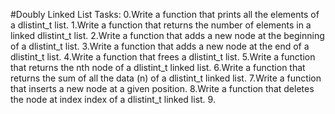 #Doubly Linked List Tasks:
0.Write a function that prints all the elements of a dlistint_t list.
1.Write a function that returns the number of elements in a linked dlistint_t list.
2.Write a function that adds a new node at the beginning of a dlistint_t list.
3.Write a function that adds a new node at the end of a dlistint_t list.
4.Write a function that frees a dlistint_t list.
5.Write a function that returns the nth node of a dlistint_t linked list.
6.Write a function that returns the sum of all the data (n) of a dlistint_t linked list.
7.Write a function that inserts a new node at a given position.
8.Write a function that deletes the node at index index of a dlistint_t linked list.
9.
